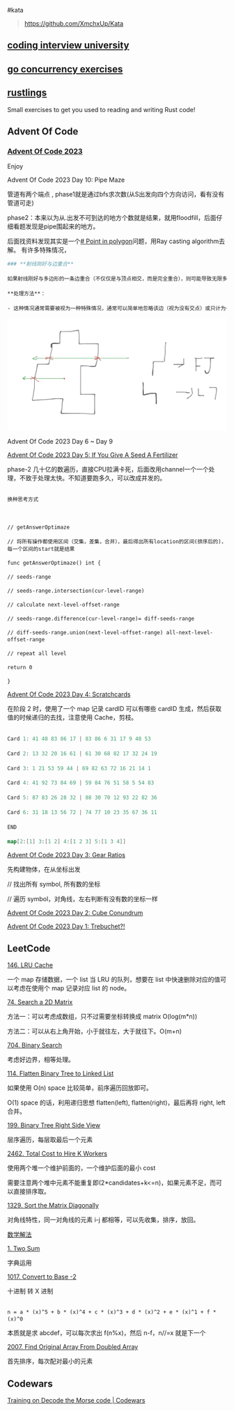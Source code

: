 
#kata

> https://github.com/XmchxUp/Kata

## [coding interview university](https://github.com/XmchxUp/coding-interview-university)

## [go concurrency exercises](https://github.com/XmchxUp/go-concurrency-exercises)

## [rustlings](https://github.com/XmchxUp/rustlings/tree/round1)

Small exercises to get you used to reading and writing Rust code!

## Advent Of Code

### [Advent Of Code 2023](https://adventofcode.com/2023)

Enjoy  

Advent Of Code 2023 Day 10: Pipe Maze  

管道有两个端点 , phase1就是通过bfs求次数(从S出发向四个方向访问，看有没有管道可走)

phase2：本来以为从.出发不可到达的地方个数就是结果，就用floodfill，后面仔细看题发现是pipe围起来的地方。

后面找资料发现其实是一个[# Point in polygon](https://en.wikipedia.org/wiki/Point_in_polygon)问题，用Ray casting algorithm去解。
有许多特殊情况， 
```sh
### **射线刚好与边重合**

如果射线刚好与多边形的一条边重合（不仅仅是与顶点相交，而是完全重合），则可能导致无限多个交点。

**处理方法**：

- 这种情况通常需要被视为一种特殊情况，通常可以简单地忽略该边（视为没有交点）或只计为一个交点。
```

![image](https://github.com/XmchxUp/picx-images-hosting/raw/master/20240825/image.3k7xyowwem.webp)

Advent Of Code 2023 Day 6 ~ Day 9

[Advent Of Code 2023 Day 5: If You Give A Seed A Fertilizer](https://adventofcode.com/2023/day/5)

phase-2 几十亿的数遍历，直接CPU拉满卡死，后面改用channel一个一个处理，不致于处理太快。不知道要跑多久，可以改成并发的。

```

换种思考方式

  

// getAnswerOptimaze

// 将所有操作都使用区间（交集，差集，合并），最后得出所有location的区间(排序后的)，每一个区间的start就是结果

func getAnswerOptimaze() int {

// seeds-range

// seeds-range.intersection(cur-level-range)

// calculate next-level-offset-range

// seeds-range.difference(cur-level-range)= diff-seeds-range

// diff-seeds-range.union(next-level-offset-range) all-next-level-offset-range

// repeat all level

return 0

}

```

[Advent Of Code 2023 Day 4: Scratchcards](https://adventofcode.com/2023/day/4)

在阶段 2 时，使用了一个 map 记录 cardID 可以有哪些 cardID 生成，然后获取值的时候递归的去找，注意使用 Cache，剪枝。

```go

Card 1: 41 48 83 86 17 | 83 86 6 31 17 9 48 53

Card 2: 13 32 20 16 61 | 61 30 68 82 17 32 24 19

Card 3: 1 21 53 59 44 | 69 82 63 72 16 21 14 1

Card 4: 41 92 73 84 69 | 59 84 76 51 58 5 54 83

Card 5: 87 83 26 28 32 | 88 30 70 12 93 22 82 36

Card 6: 31 18 13 56 72 | 74 77 10 23 35 67 36 11

END

map[2:[1] 3:[1 2] 4:[1 2 3] 5:[1 3 4]]

```

[Advent Of Code 2023 Day 3: Gear Ratios](https://adventofcode.com/2023/day/3)

先构建物体，在从坐标出发

// 找出所有 symbol, 所有数的坐标

// 遍历 symbol，对角线，左右判断有没有数的坐标一样

[Advent Of Code 2023 Day 2: Cube Conundrum](https://adventofcode.com/2023/day/2)

[Advent Of Code 2023 Day 1: Trebuchet?!](https://adventofcode.com/2023/day/1)

## LeetCode

[146. LRU Cache](https://leetcode.cn/problems/lru-cache/description/)

一个 map 存储数据，一个 list 当 LRU 的队列，想要在 list 中快速删除对应的值可以考虑在使用个 map 记录对应 list 的 node。

[74. Search a 2D Matrix](https://leetcode.cn/problems/search-a-2d-matrix/description/)

方法一：可以考虑成数组，只不过需要坐标转换成 matrix O(log(m\*n))

方法二：可以从右上角开始，小于就往左，大于就往下。O(m+n)

[704. Binary Search](https://leetcode.cn/problems/binary-search/description/)

考虑好边界，相等处理。

[114. Flatten Binary Tree to Linked List](https://leetcode.cn/problems/flatten-binary-tree-to-linked-list/)

如果使用 O(n) space 比较简单，前序遍历回放即可。

O(1) space 的话，利用递归思想 flatten(left), flatten(right)，最后再将 right, left 合并。

[199. Binary Tree Right Side View](https://leetcode.cn/problems/binary-tree-right-side-view/)

层序遍历，每层取最后一个元素

[2462. Total Cost to Hire K Workers](https://leetcode.cn/problems/total-cost-to-hire-k-workers/)

使用两个堆一个维护前面的，一个维护后面的最小 cost

需要注意两个堆中元素不能重复即(2\*candidates+k<=n)，如果元素不足，而可以直接排序取。

[1329. Sort the Matrix Diagonally](https://leetcode.cn/problems/sort-the-matrix-diagonally/)

对角线特性，同一对角线的元素 i-j 都相等，可以先收集，排序，放回。

[数学解法](https://leetcode.cn/problems/sort-the-matrix-diagonally/solutions/2760094/dui-jiao-xian-pai-xu-fu-yuan-di-pai-xu-p-uts8/)

[1. Two Sum](https://leetcode.cn/problems/two-sum/)

字典运用

[1017. Convert to Base -2](https://leetcode.cn/problems/convert-to-base-2/)

十进制 转 X 进制

```

n = a * (x)^5 + b * (x)^4 + c * (x)^3 + d * (x)^2 + e * (x)^1 + f * (x)^0

```

本质就是求 abcdef，可以每次求出 f(n%x)，然后 n-f，n//=x 就是下一个

[2007. Find Original Array From Doubled Array](https://leetcode.cn/problems/find-original-array-from-doubled-array/)

首先排序，每次配对最小的元素

## Codewars

[Training on Decode the Morse code | Codewars](https://www.codewars.com/kata/54b724efac3d5402db00065e/train/go)
